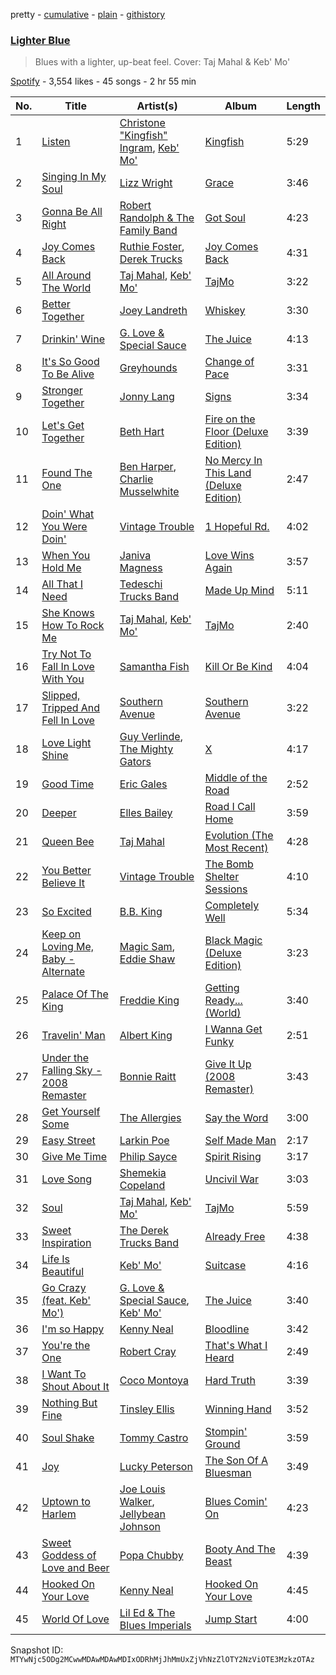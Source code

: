 pretty - [cumulative](/playlists/cumulative/37i9dQZF1DX0dqF2kqDiBN.md) - [plain](/playlists/plain/37i9dQZF1DX0dqF2kqDiBN) - [githistory](https://github.githistory.xyz/mackorone/spotify-playlist-archive/blob/main/playlists/plain/37i9dQZF1DX0dqF2kqDiBN)

### [Lighter Blue](https://open.spotify.com/playlist/37i9dQZF1DX0dqF2kqDiBN)

> Blues with a lighter, up\-beat feel\. Cover: Taj Mahal & Keb' Mo'

[Spotify](https://open.spotify.com/user/spotify) - 3,554 likes - 45 songs - 2 hr 55 min

| No. | Title | Artist(s) | Album | Length |
|---|---|---|---|---|
| 1 | [Listen](https://open.spotify.com/track/5JlYv60TgliGsHiPRzOMfx) | [Christone "Kingfish" Ingram](https://open.spotify.com/artist/5jMGnqJkgPaiJzwy5bOcYX), [Keb' Mo'](https://open.spotify.com/artist/6iDaoPZVgxrTkndDCisX8F) | [Kingfish](https://open.spotify.com/album/6fCDiY92JVAorr6HrKStRH) | 5:29 |
| 2 | [Singing In My Soul](https://open.spotify.com/track/3BlwNNhMoNy3kJJQkotssv) | [Lizz Wright](https://open.spotify.com/artist/3K0BfjMh2dS8WITuiMuGGW) | [Grace](https://open.spotify.com/album/2U1zLHhEmPFEOoZTezdXQg) | 3:46 |
| 3 | [Gonna Be All Right](https://open.spotify.com/track/7iltfnTWDyOWNeVbf6uJEA) | [Robert Randolph & The Family Band](https://open.spotify.com/artist/4xac3zhHlBm5QDxbZeqgeR) | [Got Soul](https://open.spotify.com/album/2WWqqmFSB4jFEnnRwngeSB) | 4:23 |
| 4 | [Joy Comes Back](https://open.spotify.com/track/2y4xTUliqsmrGvDvJ2sy6y) | [Ruthie Foster](https://open.spotify.com/artist/2lL4ckeM1A2Qo2Fe64dP0F), [Derek Trucks](https://open.spotify.com/artist/1xJPYI7GXasA3ariMSftPq) | [Joy Comes Back](https://open.spotify.com/album/0KVRKuJ3L6dpheQaBJZJrt) | 4:31 |
| 5 | [All Around The World](https://open.spotify.com/track/07ZuuDjwtyMzKVnayq0tEr) | [Taj Mahal](https://open.spotify.com/artist/1aTDTChWWyiJH3SEnYrdVp), [Keb' Mo'](https://open.spotify.com/artist/6iDaoPZVgxrTkndDCisX8F) | [TajMo](https://open.spotify.com/album/3NF642glRZZKf3Ng96eMfX) | 3:22 |
| 6 | [Better Together](https://open.spotify.com/track/2Hi5Vmg9pEE79rlc8euV8K) | [Joey Landreth](https://open.spotify.com/artist/1n5S81eeVtaFs2vvo7p234) | [Whiskey](https://open.spotify.com/album/5e26fKhSFeYXxCVAlCwMdQ) | 3:30 |
| 7 | [Drinkin' Wine](https://open.spotify.com/track/0aTYDSglGbfhv1Zoj9PAR6) | [G\. Love & Special Sauce](https://open.spotify.com/artist/74fkl73HDlCXw0l6cemB89) | [The Juice](https://open.spotify.com/album/66glD8iZgTv1vKXZRGQWXL) | 4:13 |
| 8 | [It's So Good To Be Alive](https://open.spotify.com/track/1OwdaBgJ4QMW4WPTZo5ckm) | [Greyhounds](https://open.spotify.com/artist/1FcTd89N9ESEOsIDD883Kp) | [Change of Pace](https://open.spotify.com/album/16oN3hGbEomhLRcCdKRlcg) | 3:31 |
| 9 | [Stronger Together](https://open.spotify.com/track/69krfmNys0Jneki3ZAndvY) | [Jonny Lang](https://open.spotify.com/artist/5rX1EodZfwxmW4fQX2Caot) | [Signs](https://open.spotify.com/album/4SPbtzCATQqeHmN2Evs26H) | 3:34 |
| 10 | [Let's Get Together](https://open.spotify.com/track/3BAr3C9HFzqNjYuExBQAix) | [Beth Hart](https://open.spotify.com/artist/30TrHDLNCKQVTYWOn9QqOC) | [Fire on the Floor \(Deluxe Edition\)](https://open.spotify.com/album/3DmktzDKQ3DUIdYX3c49gP) | 3:39 |
| 11 | [Found The One](https://open.spotify.com/track/3djkFjq8d6o286nrxoNrZW) | [Ben Harper](https://open.spotify.com/artist/45lorWzrKLxfKlWpV7r9CN), [Charlie Musselwhite](https://open.spotify.com/artist/4NikxGoDm5LGVYAHj0Euoc) | [No Mercy In This Land \(Deluxe Edition\)](https://open.spotify.com/album/6iwWWapZi9KtLsdfoGG3X4) | 2:47 |
| 12 | [Doin' What You Were Doin'](https://open.spotify.com/track/1OBfDqOeDZoyz5aMsXpVXh) | [Vintage Trouble](https://open.spotify.com/artist/72Pauuctba5lMzC89R0Vk0) | [1 Hopeful Rd.](https://open.spotify.com/album/7hEZhkFjaW8bH1cI1D6Dsd) | 4:02 |
| 13 | [When You Hold Me](https://open.spotify.com/track/4bOQOAu9eg0kpSHPPGA03w) | [Janiva Magness](https://open.spotify.com/artist/3igRFmvurYBLvQ4aYliwXg) | [Love Wins Again](https://open.spotify.com/album/5koT5jFcF9Iy0iZjG09rBT) | 3:57 |
| 14 | [All That I Need](https://open.spotify.com/track/4kHbSR48fWeGf7zQTOMdwu) | [Tedeschi Trucks Band](https://open.spotify.com/artist/2gFsmDBM0hkoZPmrO5EdyO) | [Made Up Mind](https://open.spotify.com/album/41qVSZezrAYJ8zXZvoyLGA) | 5:11 |
| 15 | [She Knows How To Rock Me](https://open.spotify.com/track/001CyR8xqmmpVZFiTZJ5BC) | [Taj Mahal](https://open.spotify.com/artist/1aTDTChWWyiJH3SEnYrdVp), [Keb' Mo'](https://open.spotify.com/artist/6iDaoPZVgxrTkndDCisX8F) | [TajMo](https://open.spotify.com/album/3NF642glRZZKf3Ng96eMfX) | 2:40 |
| 16 | [Try Not To Fall In Love With You](https://open.spotify.com/track/5zxyaWrWBvnHdplcFawoRs) | [Samantha Fish](https://open.spotify.com/artist/5HsS48kuvghKcNpwOaAvB5) | [Kill Or Be Kind](https://open.spotify.com/album/0Z917mMSP3EHtJicbhSAhA) | 4:04 |
| 17 | [Slipped, Tripped And Fell In Love](https://open.spotify.com/track/7mt1H6ndG323VvjxgAM09e) | [Southern Avenue](https://open.spotify.com/artist/4HfoncnCuBS7D4xU4VDosQ) | [Southern Avenue](https://open.spotify.com/album/2bP8zitRYEmT1mISjibQfL) | 3:22 |
| 18 | [Love Light Shine](https://open.spotify.com/track/1V7LEnad3oABKUTADZxtqL) | [Guy Verlinde](https://open.spotify.com/artist/1T4NREhwBrKGyMSMTQY8yn), [The Mighty Gators](https://open.spotify.com/artist/3VzoKJ1XixszFXANQgh8I9) | [X](https://open.spotify.com/album/3kiwdnLoJUlzX3dBxWs5qX) | 4:17 |
| 19 | [Good Time](https://open.spotify.com/track/41PprdpECRjIzJJX5BKd07) | [Eric Gales](https://open.spotify.com/artist/3x8RBu8okCCBLi5vnY4UyV) | [Middle of the Road](https://open.spotify.com/album/7egwxXjYLZsui8rZb5cUFL) | 2:52 |
| 20 | [Deeper](https://open.spotify.com/track/3Wx0KhDyNLXmygOhEpMz2S) | [Elles Bailey](https://open.spotify.com/artist/4NPMwh3kDwi6uVCNtmeUvU) | [Road I Call Home](https://open.spotify.com/album/3isKOTZKofEvSaMmYUgkCT) | 3:59 |
| 21 | [Queen Bee](https://open.spotify.com/track/4DxM8kI9DUFig4JkWiWxYr) | [Taj Mahal](https://open.spotify.com/artist/1aTDTChWWyiJH3SEnYrdVp) | [Evolution \(The Most Recent\)](https://open.spotify.com/album/3TiJzhz6bELDjmTdnwOq9a) | 4:28 |
| 22 | [You Better Believe It](https://open.spotify.com/track/7BoIAhe5LAH6gn173aDkX1) | [Vintage Trouble](https://open.spotify.com/artist/72Pauuctba5lMzC89R0Vk0) | [The Bomb Shelter Sessions](https://open.spotify.com/album/3OfyDcQy6XHkxMMGLrSJHT) | 4:10 |
| 23 | [So Excited](https://open.spotify.com/track/3mrrWFfuesBi5fswdz1Xxf) | [B.B\. King](https://open.spotify.com/artist/5xLSa7l4IV1gsQfhAMvl0U) | [Completely Well](https://open.spotify.com/album/7gzkgAWjOjEf5o6sIvBvT1) | 5:34 |
| 24 | [Keep on Loving Me, Baby \- Alternate](https://open.spotify.com/track/4e5ymELdStLwUwYVOiOVOF) | [Magic Sam](https://open.spotify.com/artist/0XErJwG6aCEj7NpKsEZrrO), [Eddie Shaw](https://open.spotify.com/artist/62Cl3kOtJGWR09eIHhkUgO) | [Black Magic \(Deluxe Edition\)](https://open.spotify.com/album/2DncQRkvDBalZB0wE7TYnd) | 3:23 |
| 25 | [Palace Of The King](https://open.spotify.com/track/2T6pMaivfX7w4tfAUX4uU9) | [Freddie King](https://open.spotify.com/artist/5dCuFngSPyOOnTAvrC7v2s) | [Getting Ready..\. \(World\)](https://open.spotify.com/album/2bNjljctm6ynfp9Xzdy7RI) | 3:40 |
| 26 | [Travelin' Man](https://open.spotify.com/track/2SXScqW8fvm22mCNtQktME) | [Albert King](https://open.spotify.com/artist/5aygfDCEaX5KTZOxSCpT9o) | [I Wanna Get Funky](https://open.spotify.com/album/6046X2I4SRTkO4BY14PGG6) | 2:51 |
| 27 | [Under the Falling Sky \- 2008 Remaster](https://open.spotify.com/track/2wRnK8Rmj4Q7ht4ywSE8lS) | [Bonnie Raitt](https://open.spotify.com/artist/4KDyYWR7IpxZ7xrdYbKrqY) | [Give It Up \(2008 Remaster\)](https://open.spotify.com/album/6ry5iI1ik4H2DvoiWhluYh) | 3:43 |
| 28 | [Get Yourself Some](https://open.spotify.com/track/6UWo6O18TobSRAxVwYI10L) | [The Allergies](https://open.spotify.com/artist/2v2cdjqYIpT8ZBpflNTttY) | [Say the Word](https://open.spotify.com/album/00aLz8ns1aftpDB3dQFCOb) | 3:00 |
| 29 | [Easy Street](https://open.spotify.com/track/1JbHMSiZowEjVrRhXh3XjZ) | [Larkin Poe](https://open.spotify.com/artist/7d10VF1J4LqW7vrpPOngzm) | [Self Made Man](https://open.spotify.com/album/4jwVtyG5s22UpGqKOZishP) | 2:17 |
| 30 | [Give Me Time](https://open.spotify.com/track/19qtOi2KTItS9Jp4w5BseK) | [Philip Sayce](https://open.spotify.com/artist/5Npr4HpRE8YlsisRjN9T8h) | [Spirit Rising](https://open.spotify.com/album/3dQKiRCBLOnvRmfcTCJP0H) | 3:17 |
| 31 | [Love Song](https://open.spotify.com/track/1YpPzjF3LgUr6htLKCnVei) | [Shemekia Copeland](https://open.spotify.com/artist/4CNjyWtO59j6Ih6S0n73ee) | [Uncivil War](https://open.spotify.com/album/5nzja6pp2VI6ywfosAhcBM) | 3:03 |
| 32 | [Soul](https://open.spotify.com/track/3JD3Mtjo7c05NZNDCPXh37) | [Taj Mahal](https://open.spotify.com/artist/1aTDTChWWyiJH3SEnYrdVp), [Keb' Mo'](https://open.spotify.com/artist/6iDaoPZVgxrTkndDCisX8F) | [TajMo](https://open.spotify.com/album/3NF642glRZZKf3Ng96eMfX) | 5:59 |
| 33 | [Sweet Inspiration](https://open.spotify.com/track/6RMhGW31lycj4UqKsLIJyr) | [The Derek Trucks Band](https://open.spotify.com/artist/1YwfENKEZrowcmtR1nALZn) | [Already Free](https://open.spotify.com/album/1I4Ydy7hVvINSdRHV7n4fS) | 4:38 |
| 34 | [Life Is Beautiful](https://open.spotify.com/track/3mtUR8aNUoMblqX49YzVF3) | [Keb' Mo'](https://open.spotify.com/artist/6iDaoPZVgxrTkndDCisX8F) | [Suitcase](https://open.spotify.com/album/39Sd7IZSx6vUejzS14bLV7) | 4:16 |
| 35 | [Go Crazy \(feat\. Keb' Mo'\)](https://open.spotify.com/track/7G6oI8xoGa62LGvE2xjtfP) | [G\. Love & Special Sauce](https://open.spotify.com/artist/74fkl73HDlCXw0l6cemB89), [Keb' Mo'](https://open.spotify.com/artist/6iDaoPZVgxrTkndDCisX8F) | [The Juice](https://open.spotify.com/album/66glD8iZgTv1vKXZRGQWXL) | 3:40 |
| 36 | [I'm so Happy](https://open.spotify.com/track/6aSxH8DLfzJAJv2V09kfg1) | [Kenny Neal](https://open.spotify.com/artist/2YNoaobWamjDPop3nk9xMQ) | [Bloodline](https://open.spotify.com/album/3hHXyQHqKYELS9wJLzZY1a) | 3:42 |
| 37 | [You're the One](https://open.spotify.com/track/0NNeMobitIwPjxvZx28AxD) | [Robert Cray](https://open.spotify.com/artist/6eMlKSBFAoXVJLoeHmwKEj) | [That's What I Heard](https://open.spotify.com/album/5MHALMDVXq4S7Ad6pNVl8I) | 2:49 |
| 38 | [I Want To Shout About It](https://open.spotify.com/track/2h8qkFrZdHeDe4usK4jsOz) | [Coco Montoya](https://open.spotify.com/artist/5nU57S2m2i7gWujCtGKmAb) | [Hard Truth](https://open.spotify.com/album/3AaBJu4gsVjChcKqYe0Sgb) | 3:39 |
| 39 | [Nothing But Fine](https://open.spotify.com/track/5o0r4jyCw8L5udeXsQ9STY) | [Tinsley Ellis](https://open.spotify.com/artist/56LMX8mqaIhJCaxjZBM1on) | [Winning Hand](https://open.spotify.com/album/0KcQqzRRmtu7hsPcEHJXXA) | 3:52 |
| 40 | [Soul Shake](https://open.spotify.com/track/3hKeRXFfnGAN80ZvZCwz01) | [Tommy Castro](https://open.spotify.com/artist/3qcmjQYtotraA2JrvN8165) | [Stompin' Ground](https://open.spotify.com/album/7idEcyqOmmK3iYlr8mmTti) | 3:59 |
| 41 | [Joy](https://open.spotify.com/track/1ZUn8WgpE4D5IUjrdxOLur) | [Lucky Peterson](https://open.spotify.com/artist/3OxsMm9KHw2FRJLGHtILl5) | [The Son Of A Bluesman](https://open.spotify.com/album/4ncErgtor51fjBYPYQ7hk9) | 3:49 |
| 42 | [Uptown to Harlem](https://open.spotify.com/track/7x4lvXYpRlmqpS5pWc2SJh) | [Joe Louis Walker](https://open.spotify.com/artist/5MPJKwuEzyWgfueKrogllD), [Jellybean Johnson](https://open.spotify.com/artist/6nSWotZBWhRE2qQhbMzWTr) | [Blues Comin' On](https://open.spotify.com/album/3nToFx6LGlS7AUa01g1KCa) | 4:23 |
| 43 | [Sweet Goddess of Love and Beer](https://open.spotify.com/track/66H9jPL1TsOrOYVMAwVjCR) | [Popa Chubby](https://open.spotify.com/artist/76EaAz0oJVx8IbnUbDOPmD) | [Booty And The Beast](https://open.spotify.com/album/1uGPozOUYC2TvpVE3IlWQi) | 4:39 |
| 44 | [Hooked On Your Love](https://open.spotify.com/track/2BNHEQAzAJAkWr2555Hsbp) | [Kenny Neal](https://open.spotify.com/artist/2YNoaobWamjDPop3nk9xMQ) | [Hooked On Your Love](https://open.spotify.com/album/53zsMq7ZaqjdF46y42ctJ1) | 4:45 |
| 45 | [World Of Love](https://open.spotify.com/track/78E77b3kMt9NQAlcuqZzIT) | [Lil Ed & The Blues Imperials](https://open.spotify.com/artist/3Rb0PWL2XJTCKrhZ2FSd5E) | [Jump Start](https://open.spotify.com/album/06UMQMztopw3oyrWF5RjHz) | 4:00 |

Snapshot ID: `MTYwNjc5ODg2MCwwMDAwMDAwMDIxODRhMjJhMmUxZjVhNzZlOTY2NzViOTE3MzkzOTAz`
